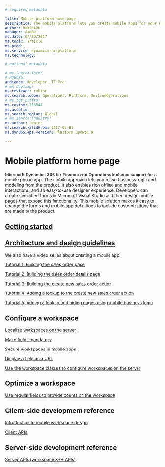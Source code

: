 ```yaml
---
# required metadata

title: Mobile platform home page
description: The mobile platform lets you create mobile apps for your workspaces.
author: RobinARH
manager: AnnBe
ms.date: 07/20/2017
ms.topic: article
ms.prod: 
ms.service: dynamics-ax-platform
ms.technology: 

# optional metadata

# ms.search.form: 
# ROBOTS: 
audience: Developer, IT Pro
# ms.devlang: 
ms.reviewer: robinr
ms.search.scope: Operations, Platform, UnifiedOperations
# ms.tgt_pltfrm: 
ms.custom: 255544
ms.assetid: 
ms.search.region: Global
# ms.search.industry: 
ms.author: robinr
ms.search.validFrom: 2017-07-01
ms.dyn365.ops.version: Platform update 9

---
```


# Mobile platform home page

Microsoft Dynamics 365 for Finance and Operations includes support for a mobile phone app. The mobile approach lets you reuse business logic and modeling from the product. It also enables rich offline and mobile interactions, and an easy-to-use designer experience. Developers can create simplified forms in Microsoft Visual Studio and then design mobile pages that expose this functionality. This mobile solution makes it easy to change the forms and mobile app definitions to include customizations that are made to the product. 

## [Getting started](mobile-platform-getting-started.md) 

## [Architecture and design guidelines](mobile-platform-architecture.md) 

We also have a video series about creating a mobile app:

[Tutorial 1: Building the sales order page](https://youtu.be/PdegfBxifl8)

[Tutorial 2: Building the sales order details page](https://youtu.be/mF-vlbnRte0)

[Tutorial 3: Building the create new sales order action](https://youtu.be/VYw9oTv9t3o)

[Tutorial 4: Adding a lookup to the create new sales order action](https://youtu.be/eNJKd0IYmZk)

[Tutorial 5: Adding a lookup and hiding pages using mobile business logic](https://youtu.be/kIJKk9J8FvI)

## Configure a workspace
[Localize workspaces on the server](scenarios/localizing-workspaces-on-server.md)

[Make fields mandatory](scenarios/marking-fields-mandatory.md)

[Secure workspaces in mobile apps](scenarios/securing-workspaces.md)

[Display a field as a URL](scenarios/show-field-as-url.md)

[Use the workspace classes to configure workspaces on the server](scenarios/workspace-classes.md)

## Optimize a workspace
[Use regular fields to provide counts on the workspace](scenarios/using-regular-fields-for-count.md)

## Client-side development reference
[Introduction to mobile workspace design](scenarios/design-overview.md)

[Client APIs](client-apis/client-apis-reference.md)

## Server-side development reference
[Server APIs (workspace X++ APIs)](mobile-workspace-server-apis.md)


